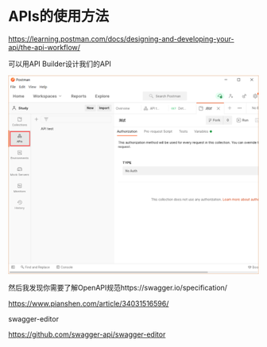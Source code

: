 # APIs的使用方法

https://learning.postman.com/docs/designing-and-developing-your-api/the-api-workflow/

可以用API Builder设计我们的API

![image-20210205122847593](https://raw.githubusercontent.com/Light2077/LightPic/master/img/image-20210205122847593.png)

然后我发现你需要了解OpenAPI规范https://swagger.io/specification/

https://www.pianshen.com/article/34031516596/

swagger-editor

https://github.com/swagger-api/swagger-editor
